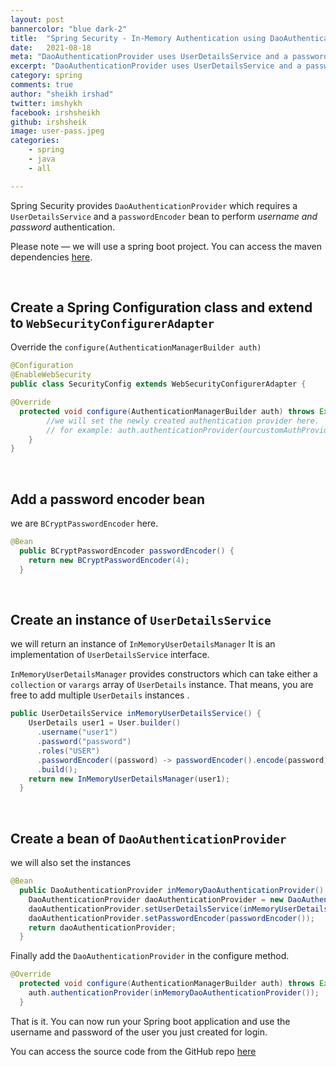 ```yaml
---
layout: post
bannercolor: "blue dark-2"
title:  "Spring Security - In-Memory Authentication using DaoAuthenticationProvider"
date:   2021-08-18
meta: "DaoAuthenticationProvider uses UserDetailsService and a password encoder to authentication username password based authentication"
excerpt: "DaoAuthenticationProvider uses UserDetailsService and a password encoder to authentication username password based authentication"
category: spring
comments: true
author: "sheikh irshad"
twitter: imshykh
facebook: irshsheikh
github: irshsheik
image: user-pass.jpeg
categories:
    - spring
    - java
    - all

---
```


Spring Security provides `DaoAuthenticationProvider` which requires a `UserDetailsService` and a `passwordEncoder` bean to perform *username and password* authentication.

Please note — we will use a spring boot project. You can access the maven dependencies [here](https://github.com/initgrep-post-demos/nauth/blob/auth-providers/pom.xml).

&nbsp;
## Create a Spring Configuration class and extend to `WebSecurityConfigurerAdapter`

Override the `configure(AuthenticationManagerBuilder auth)`

```java
@Configuration
@EnableWebSecurity
public class SecurityConfig extends WebSecurityConfigurerAdapter {

@Override
  protected void configure(AuthenticationManagerBuilder auth) throws Exception {
		//we will set the newly created authentication provider here.
		// for example: auth.authenticationProvider(ourcustomAuthProviderInstance)
	}
}
```

&nbsp;
## Add a password encoder bean

we are `BCryptPasswordEncoder` here.

```java
@Bean
  public BCryptPasswordEncoder passwordEncoder() {
    return new BCryptPasswordEncoder(4);
  }
```

&nbsp;
## Create an instance of `UserDetailsService`

we will return an instance of `InMemoryUserDetailsManager` It is an implementation of `UserDetailsService` interface.

`InMemoryUserDetailsManager`  provides constructors which can take either a `collection` or `varargs` array of `UserDetails` instance. That means, you are free to add multiple `UserDetails` instances .

```java
public UserDetailsService inMemoryUserDetailsService() {
    UserDetails user1 = User.builder()
      .username("user1")
      .password("password")
      .roles("USER")
      .passwordEncoder((password) -> passwordEncoder().encode(password))
      .build();
    return new InMemoryUserDetailsManager(user1);
  }
```
&nbsp;
## Create a bean of `DaoAuthenticationProvider`

we will also set the instances 

```java
@Bean
  public DaoAuthenticationProvider inMemoryDaoAuthenticationProvider() {
    DaoAuthenticationProvider daoAuthenticationProvider = new DaoAuthenticationProvider();
    daoAuthenticationProvider.setUserDetailsService(inMemoryUserDetailsService());
    daoAuthenticationProvider.setPasswordEncoder(passwordEncoder());
    return daoAuthenticationProvider;
  }

```

Finally add the `DaoAuthenticationProvider` in the configure method.

```java
@Override
  protected void configure(AuthenticationManagerBuilder auth) throws Exception {
    auth.authenticationProvider(inMemoryDaoAuthenticationProvider());
  }
```

That is it. You can now run your Spring boot application and use the username and password of the user you just created for login.

You can access the source code from the GitHub repo [here](https://github.com/initgrep-post-demos/nauth/blob/auth-providers/src/main/java/com/initgrep/apps/nauth/config/SecurityConfig.java)